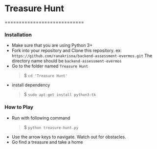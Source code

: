 # Treasure Hunt
============================

### Installation

- Make sure that you are using Python 3+
- Fork into your repository and Clone this repository. ex: `https://github.com/ranakrisna/backend-assessment-evermos.git`
The directory name should be `backend-assessment-evermos` 
- Go to the folder named `Treasure Hunt`
    >$ `cd 'Treasure Hunt'`
- install dependency
    >$ `sudo apt-get install python3-tk`

### How to Play
- Run with following command
    >$ `python treasure-hunt.py`
- Use the arrow keys to navigate. Watch out for obstacles.
- Go find a treasure and take a home
